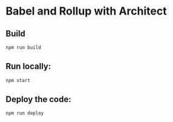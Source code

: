 # Babel and Rollup with Architect

## Build

```bash
npm run build
```

## Run locally:

```bash
npm start
```

## Deploy the code:

```bash
npm run deploy
```
